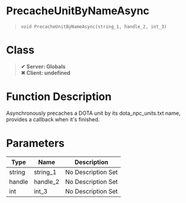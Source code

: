 # PrecacheUnitByNameAsync
> `void PrecacheUnitByNameAsync(string_1, handle_2, int_3)`
# Class
> __✔ Server: Globals__  
> __✖ Client: undefined__  
# Function Description
Asynchronously precaches a DOTA unit by its dota_npc_units.txt name, provides a callback when it's finished.
# Parameters
Type|Name|Description
--|--|--
string|string_1|No Description Set
handle|handle_2|No Description Set
int|int_3|No Description Set
